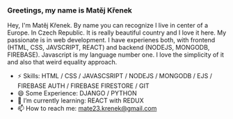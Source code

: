 ### Greetings, my name is Matěj Křenek

Hey, I'm Matěj Křenek. By name you can recognize I live in center of a Europe. In Czech Republic. It is really beautiful country and I love it here. My passionate is in web development. I have experienes both, with frontend (HTML, CSS, JAVSCRIPT, REACT) and backend (NODEJS, MONGODB, FIREBASE). Javascript is my language number one. I love the simplicity of it and also that weird equality approach.

- ⚡ Skills: HTML / CSS / JAVASCSRIPT / NODEJS / MONGODB / EJS / FIREBASE AUTH / FIREBASE FIRESTORE / GIT
- 😄 Some Experience: DJANGO / PYTHON
- 🌱 I’m currently learning: REACT with REDUX
- 📫 How to reach me: mate23.krenek@gmail.com 




